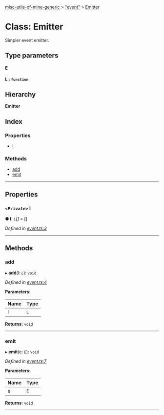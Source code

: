 [misc-utils-of-mine-generic](../README.md) > ["event"](../modules/_event_.md) > [Emitter](../classes/_event_.emitter.md)

# Class: Emitter

Simpler event emitter.

## Type parameters
#### E 
#### L :  `function`
## Hierarchy

**Emitter**

## Index

### Properties

* [l](_event_.emitter.md#l)

### Methods

* [add](_event_.emitter.md#add)
* [emit](_event_.emitter.md#emit)

---

## Properties

<a id="l"></a>

### `<Private>` l

**● l**: *`L`[]* =  []

*Defined in [event.ts:3](https://github.com/cancerberoSgx/misc-utils-of-mine/blob/f96cdd6/misc-utils-of-mine-generic/src/event.ts#L3)*

___

## Methods

<a id="add"></a>

###  add

▸ **add**(l: *`L`*): `void`

*Defined in [event.ts:4](https://github.com/cancerberoSgx/misc-utils-of-mine/blob/f96cdd6/misc-utils-of-mine-generic/src/event.ts#L4)*

**Parameters:**

| Name | Type |
| ------ | ------ |
| l | `L` |

**Returns:** `void`

___
<a id="emit"></a>

###  emit

▸ **emit**(e: *`E`*): `void`

*Defined in [event.ts:7](https://github.com/cancerberoSgx/misc-utils-of-mine/blob/f96cdd6/misc-utils-of-mine-generic/src/event.ts#L7)*

**Parameters:**

| Name | Type |
| ------ | ------ |
| e | `E` |

**Returns:** `void`

___

